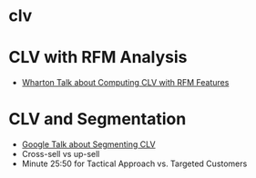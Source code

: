 # clv

# CLV with RFM Analysis
- [Wharton Talk about Computing CLV with RFM Features](https://www.youtube.com/watch?v=guj2gVEEx4s&ab_channel=FirstMarkCapital)

# CLV and Segmentation
- [Google Talk about Segmenting CLV](https://www.youtube.com/watch?v=0iLQCNYdNb4&ab_channel=TalksatGoogle)
- Cross-sell vs up-sell
- Minute 25:50 for Tactical Approach vs. Targeted Customers
